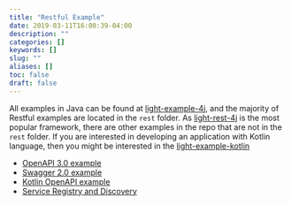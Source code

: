 ```yaml
---
title: "Restful Example"
date: 2019-03-11T16:00:39-04:00
description: ""
categories: []
keywords: []
slug: ""
aliases: []
toc: false
draft: false
---
```


All examples in Java can be found at [light-example-4j][], and the majority of Restful examples are located in the `rest` folder. As [light-rest-4j][] is the most popular framework, there are other examples in the repo that are not in the `rest` folder. If you are interested in developing an application with Kotlin language, then you might be interested in the [light-example-kotlin][]

* [OpenAPI 3.0 example](https://github.com/networknt/light-example-4j/tree/master/rest/openapi)
* [Swagger 2.0 example](https://github.com/networknt/light-example-4j/tree/master/rest/swagger)
* [Kotlin OpenAPI example](https://github.com/networknt/light-example-kotlin/tree/master/openapi)
* [Service Registry and Discovery](https://github.com/networknt/light-example-4j/tree/master/discovery)

[light-rest-4j]: /style/light-rest-4j/
[light-example-kotlin]: https://github.com/networknt/light-example-kotlin
[light-example-4j]: https://github.com/networknt/light-example-4j
